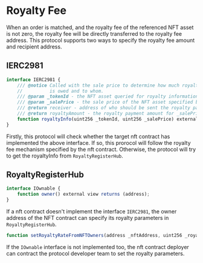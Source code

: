 # Royalty Fee

When an order is matched, and the royalty fee of the referenced NFT asset is not zero, the royalty fee will be directly transferred to the royalty fee address. This protocol supports two ways to specify the royalty fee amount and recipient address.

## IERC2981

```js
interface IERC2981 {
    /// @notice Called with the sale price to determine how much royalty
    //          is owed and to whom.
    /// @param _tokenId - the NFT asset queried for royalty information
    /// @param _salePrice - the sale price of the NFT asset specified by _tokenId
    /// @return receiver - address of who should be sent the royalty payment
    /// @return royaltyAmount - the royalty payment amount for _salePrice
    function royaltyInfo(uint256 _tokenId, uint256 _salePrice) external view returns (address receiver, uint256 royaltyAmount);
}
```

Firstly, this protocol will check whether the target nft contract has implemented the above interface. If so, this prorocol will follow the royalty fee mechanism specified by the nft contract. Otherwise, the protocol will try to get the royaltyInfo from `RoyaltyRegisterHub`.

## RoyaltyRegisterHub

```js
interface IOwnable {
    function owner() external view returns (address);
}
```

If a nft contract doesn't implement the interface `IERC2981`, the owner address of the NFT contract can specify its royalty parameters in `RoyaltyRegisterHub`.

```js
function setRoyaltyRateFromNFTOwners(address _nftAddress, uint256 _royaltyRate, address _receiver) public returns (bool)
```

If the `IOwnable` interface is not implemented too, the nft contract deployer can contract the protocol developer team to set the royalty parameters.
